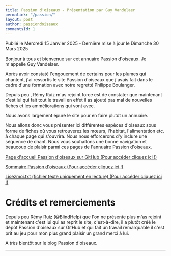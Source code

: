 ```yaml
---
title: Passion d'oiseaux - Présentation par Guy Vandelaer
permalink: "/passion/"
layout: post
author: passiondoiseaux
commentsId: 1
---
```


<footer>Publié le Mercredi 15 Janvier 2025 - Dernière mise à jour le Dimanche 30 Mars 2025</footer>

Bonjour à tous et bienvenue sur cet annuaire Passion d'oiseaux. Je m'appelle Guy Vandelaer.

Après avoir constaté l'engouement de certains pour les plumes qui chantent, j'ai ressortis le site Passion d'oiseaux que j'avais fait dans le cadre d'une formation avec notre regretté Philippe Boulanger.

Depuis peu , Rémy Ruiz m'as rejoint force est de constater que maintenant c'est lui qui fait tout le travail en effet il as ajouté pas mal de nouvelles fiches et les amméliorations qui vont avec.

Nous avons  largement épuré le site pour en faire plutôt un annuaire.

Nous allons donc vous présenter ici différentes espèces d'oiseaux sous forme de fiches où vous retrouverez les mœurs, l'habitat, l'alimentation etc. à chaque page qui s'ouvrira. Nous nous efforcerons d'y inclure une séquence de chant. Nous vous souhaitons une bonne navigation et beaucoup de plaisir parmi ces pages de l'annuaire Passion d'oiseaux.

[Page d'accueil Passion d'oiseaux sur GitHub (Pour accéder cliquez ici !)](https://blindhelp.github.io/passiondoiseaux/)

[Sommaire Passion d'oiseaux (Pour accéder cliquez ici !)](https://blindhelp.github.io/passiondoiseaux/passion-oiseaux/index.html)

[Lisezmoi.txt (fichier texte uniquement en lecture) (Pour accéder cliquez ici !)](https://blindhelp.github.io/passiondoiseaux/Lisezmoi.txt)

# Crédits et remerciements

Depuis peu Rémy Ruiz (@BlindHelp) que l'on ne présente plus m'as rejoint et maintenant c'est lui qui as reprit le site, c'est-à-dire, il a plutôt créé le dépôt Passion d'oiseaux sur GitHub et qui fait un travail remarquable il c'est prit au jeu pour mon plus grand plaisir un grand merci à lui.

A très bientôt sur le blog Passion d'oiseaux.    

---

